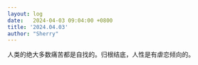 ```yaml
---
layout: log
date:   2024-04-03 09:04:00 +0800
title: '2024.04.03'
author: "Sherry"
---
```


人类的绝大多数痛苦都是自找的。归根结底，人性是有虐恋倾向的。